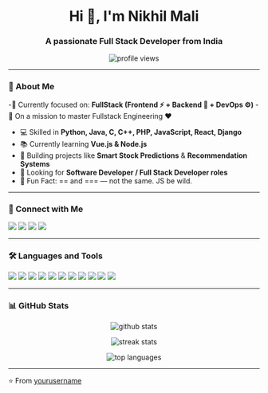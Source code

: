 <h1 align="center">Hi 👋, I'm Nikhil Mali</h1>
<h3 align="center">A passionate Full Stack Developer from India</h3>

<p align="center">
  <img src="https://komarev.com/ghpvc/?username=yourusername&label=Profile%20views&color=0e75b6&style=flat" alt="profile views" />
</p>

---

### 🌟 About Me
-🔭 Currently focused on: **FullStack (Frontend ⚡ + Backend 💾 + DevOps ⚙️)**
-🌱 On a mission to master Fullstack Engineering ❤️
- 💻 Skilled in **Python, Java, C, C++, PHP, JavaScript, React, Django**
- 📚 Currently learning **Vue.js & Node.js**
- 🚀 Building projects like **Smart Stock Predictions** & **Recommendation Systems**
- 💼 Looking for **Software Developer / Full Stack Developer roles**
- 🤯 Fun Fact: == and === — not the same. JS be wild.

---

### 🔗 Connect with Me
<p align="left">
<a href="https://linkedin.com/in/your-linkedin" target="blank"><img src="https://img.shields.io/badge/-LinkedIn-blue?logo=linkedin&style=for-the-badge" /></a>
<a href="mailto:yourmail@gmail.com"><img src="https://img.shields.io/badge/-Gmail-red?logo=gmail&style=for-the-badge" /></a>
<a href="https://twitter.com/yourtwitter" target="blank"><img src="https://img.shields.io/badge/-Twitter-blue?logo=twitter&style=for-the-badge" /></a>
<a href="https://yourportfolio.com" target="blank"><img src="https://img.shields.io/badge/-Portfolio-black?logo=web&style=for-the-badge" /></a>
</p>

---

### 🛠️ Languages and Tools
<p align="left">
<img src="https://img.shields.io/badge/Python-3776AB?style=for-the-badge&logo=python&logoColor=white"/>
<img src="https://img.shields.io/badge/Java-ED8B00?style=for-the-badge&logo=java&logoColor=white"/>
<img src="https://img.shields.io/badge/C-00599C?style=for-the-badge&logo=c&logoColor=white"/>
<img src="https://img.shields.io/badge/C++-00599C?style=for-the-badge&logo=c%2B%2B&logoColor=white"/>
<img src="https://img.shields.io/badge/PHP-777BB4?style=for-the-badge&logo=php&logoColor=white"/>
<img src="https://img.shields.io/badge/MySQL-4479A1?style=for-the-badge&logo=mysql&logoColor=white"/>
<img src="https://img.shields.io/badge/React-20232A?style=for-the-badge&logo=react&logoColor=61DAFB"/>
<img src="https://img.shields.io/badge/Django-092E20?style=for-the-badge&logo=django&logoColor=white"/>
<img src="https://img.shields.io/badge/HTML5-E34F26?style=for-the-badge&logo=html5&logoColor=white"/>
<img src="https://img.shields.io/badge/CSS3-1572B6?style=for-the-badge&logo=css3&logoColor=white"/>
<img src="https://img.shields.io/badge/JavaScript-F7DF1E?style=for-the-badge&logo=javascript&logoColor=black"/>
</p>

---

### 📊 GitHub Stats
<p align="center">
  <img src="https://github-readme-stats.vercel.app/api?username=yourusername&show_icons=true&theme=radical" alt="github stats" />
</p>

<p align="center">
  <img src="https://github-readme-streak-stats.herokuapp.com/?user=yourusername&theme=radical" alt="streak stats" />
</p>

<p align="center">
  <img src="https://github-readme-stats.vercel.app/api/top-langs/?username=yourusername&layout=compact&theme=radical" alt="top languages" />
</p>

---

⭐️ From [yourusername](https://github.com/yourusername)
